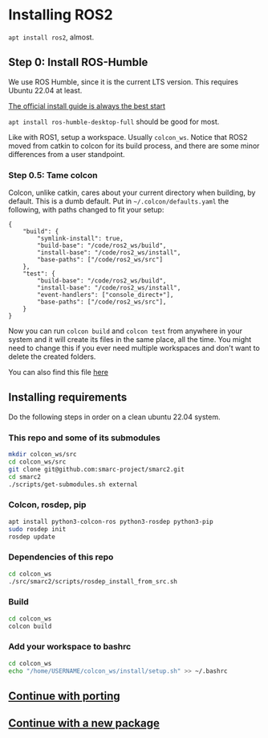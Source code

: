 # Installing ROS2

`apt install ros2`, almost.

## Step 0: Install ROS-Humble
We use ROS Humble, since it is the current LTS version.
This requires Ubuntu 22.04 at least.

[The official install guide is always the best start](https://docs.ros.org/en/humble/Installation.html)

`apt install ros-humble-desktop-full` should be good for most.

Like with ROS1, setup a workspace. Usually `colcon_ws`.
Notice that ROS2 moved from catkin to colcon for its build process, and there are some minor differences from a user standpoint.



### Step 0.5: Tame colcon
Colcon, unlike catkin, cares about your current directory when building, by default.
This is a dumb default.
Put in `~/.colcon/defaults.yaml` the following, with paths changed to fit your setup:
```
{
    "build": {
        "symlink-install": true,
        "build-base": "/code/ros2_ws/build",
        "install-base": "/code/ros2_ws/install",
        "base-paths": ["/code/ros2_ws/src"]
    },
    "test": {
        "build-base": "/code/ros2_ws/build",
        "install-base": "/code/ros2_ws/install",
        "event-handlers": ["console_direct+"],
        "base-paths": ["/code/ros2_ws/src"],
    }
}
```
Now you can run `colcon build` and `colcon test` from anywhere in your system and it will create its files in the same place, all the time.
You might need to change this if you ever need multiple workspaces and don't want to delete the created folders.

You can also find this file [here](../docker/defaults.yaml)

## Installing requirements
Do the following steps in order on a clean ubuntu 22.04 system.

### This repo and some of its submodules
```bash
mkdir colcon_ws/src
cd colcon_ws/src
git clone git@github.com:smarc-project/smarc2.git
cd smarc2
./scripts/get-submodules.sh external
```

### Colcon, rosdep, pip
```bash
apt install python3-colcon-ros python3-rosdep python3-pip
sudo rosdep init
rosdep update
```

### Dependencies of this repo
```bash
cd colcon_ws
./src/smarc2/scripts/rosdep_install_from_src.sh
```

### Build
```bash
cd colcon_ws
colcon build
```

### Add your workspace to bashrc
```bash
cd colcon_ws
echo "/home/USERNAME/colcon_ws/install/setup.sh" >> ~/.bashrc
```


## [Continue with porting](./Porting%20a%20package.md)

## [Continue with a new package](./Making%20a%20new%20package.md)
